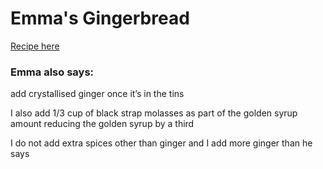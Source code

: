 # Emma's Gingerbread

[Recipe here](https://albrown.co.nz/cook/sweet-stuff/best-gingerbread-in-the-world)

### Emma also says:
add crystallised ginger once it’s in the tins

I also add 1/3 cup of black strap molasses as part of the golden syrup amount reducing the golden syrup by a third

I do not add extra spices other than ginger and I add more ginger than he says
